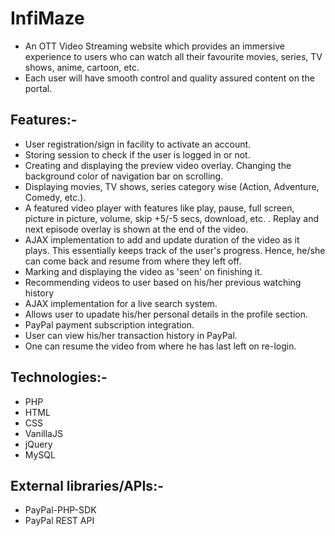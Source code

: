 # InfiMaze
* An OTT Video Streaming website which provides an immersive experience to users who can watch all their favourite movies, series, TV shows, anime, cartoon, etc.
* Each user will have smooth control and quality assured content on the portal.



## Features:-
* User registration/sign in facility to activate an account.
* Storing session to check if the user is logged in or not.
* Creating and displaying the preview video overlay. Changing the background color of navigation bar on scrolling.
* Displaying movies, TV shows, series category wise (Action, Adventure, Comedy, etc.).
* A featured video player with features like play, pause, full screen, picture in picture, volume, skip +5/-5 secs, download, etc. . Replay and next episode overlay is shown at the end of the video.
* AJAX implementation to add and update duration of the video as it plays. This essentially keeps track of the user's progress. Hence, he/she can come back and resume from where they left off.
* Marking and displaying the video as 'seen' on finishing it. 
* Recommending videos to user based on his/her previous watching history
* AJAX implementation for a live search system.
* Allows user to upadate his/her personal details in the profile section.
* PayPal payment subscription integration.
* User can view his/her transaction history in PayPal.
* One can resume the video from where he has last left on re-login.

## Technologies:-
   * PHP
   * HTML
   * CSS
   * VanillaJS
   * jQuery
   * MySQL

## External libraries/APIs:-
   * PayPal-PHP-SDK
   * PayPal REST API
